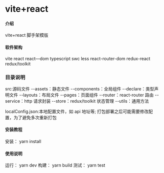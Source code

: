 # vite+react

#### 介绍

vite+react 脚手架模版

#### 软件架构

vite
react
react—dom
typescript
swc
less
react-router-dom
redux-react
redux/toolkit

### 目录说明

src:源码文件
--assets：静态文件
--components：全局组件
--declare：类型声明文件
--layouts：布局文件
--pages：页面组件
--router：react-router 路由
--service：http 请求封装
--store：redux/toolkit 状态管理
--utils：通用方法

localConfig.json:本地配置文件，如 api 地址等; 打包部署之后可能需要修改配置，为了避免多次重新打包

#### 安装教程

安装： yarn install

#### 使用说明

运行： yarn dev
构建： yarn build
测试： yarn test
